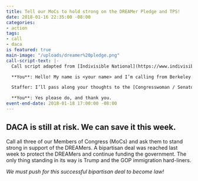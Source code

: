 ```yaml
---
title: Tell our MoCs to hold strong on the DREAMer Pledge and TPS!
date: 2018-01-16 22:35:00 -08:00
categories:
- action
tags:
- call
- daca
is featured: true
main-image: "/uploads/dreamer%20pledge.png"
call-script-text: |-
  Call script adapted from [Indivisible National](https://www.indivisible.org/resource/thank-moc-voting-fight-alongside-dreamers/)

  **You**: Hello! My name is <your name> and I’m calling from Berkeley. I want the [Congresswoman / Senator] to vote "No" on any CR this week that does not include the Dream Act. The bipartisan deal reached last week contains the Dream Act and it is a travesty that the Republicans are holding our government hostage over a deal that's already been made. [Congresswoman / Senator] <her name> should continue to demand that the Dream Act be attached to the CR as a condition for her vote.

  Staffer: I’ll pass along your thoughts to the [Congresswoman / Senator].

  **You**: Yes please do, and thank you.
event-end-date: 2018-01-18 17:00:00 -08:00
---
```


## DACA is still at risk. We can save it this week.

Call all three of our Members of Congress (MoCs) and ask them to stand strong in support of the DREAMers. A bipartisan deal was reached last week to protect the DREAMers and continue funding the government. The only thing standing in its way is Trump and the GOP immigration hard-liners.

_We must push for this successful bipartisan deal to become law!_